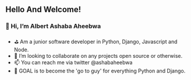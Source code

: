 ## Hello And Welcome!

###  👋 Hi, I’m Albert Ashaba Aheebwa
- ⛳ Am a junior software developer in Python, Django, Javascript and Node.
- 💞️ I’m looking to collaborate on any projects open source or otherwise.
- 📫 You can reach me via twitter @ashabaheebwa
- 🚩 GOAL is to become the 'go to guy' for everything Python and Django.



<!---
TrippleA-Ashaba/TrippleA-Ashaba is a ✨ special ✨ repository because its `README.md` (this file) appears on your GitHub profile.
You can click the Preview link to take a look at your changes.
--->
